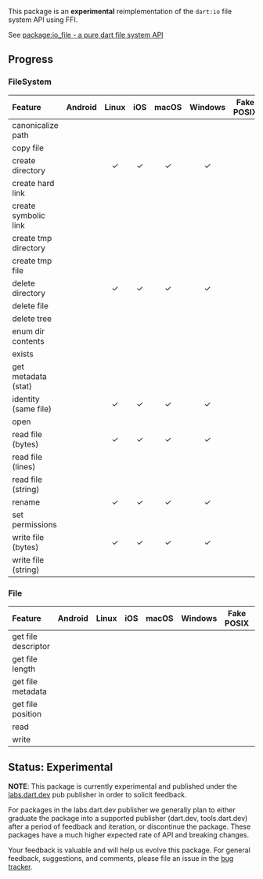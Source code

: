 This package is an **experimental** reimplementation of the `dart:io` file
system API using FFI.

See
[package:io_file - a pure dart file system API](https://docs.google.com/document/d/17dPegdklLKQz4fjrRDHaN0ld7FlmK0prncZQUTx68nk/edit?usp=sharing)

## Progress

### FileSystem

| Feature               | Android | Linux | iOS   | macOS | Windows | Fake POSIX | Fake Windows |
| :---                  |  :---:  | :---: | :---: | :---: | :----:  | :--------: | :----------: | 
|  canonicalize path    |         |       |       |       |         |            |              |
|  copy file            |         |       |       |       |         |            |              |
|  create directory     |         |   ✓   |   ✓   |   ✓   |    ✓    |            |              |
|  create hard link     |         |       |       |       |         |            |              |
|  create symbolic link |         |       |       |       |         |            |              |
|  create tmp directory |         |       |       |       |         |            |              |
|  create tmp file      |         |       |       |       |         |            |              |
|  delete directory     |         |   ✓   |   ✓   |   ✓   |    ✓    |            |              |
|  delete file          |         |       |       |       |         |            |              |
|  delete tree          |         |       |       |       |         |            |              |
|  enum dir contents    |         |       |       |       |         |            |              |
|  exists               |         |       |       |       |         |            |              |
|  get metadata (stat)  |         |       |       |       |         |            |              |
|  identity (same file) |         |   ✓   |   ✓   |   ✓   |    ✓    |            |              |
|  open                 |         |       |       |       |         |            |              |
|  read file (bytes)    |         |   ✓   |   ✓   |   ✓   |    ✓    |            |              |
|  read file (lines)    |         |       |       |       |         |            |              |
|  read file (string)   |         |       |       |       |         |            |              |
|  rename               |         |   ✓   |   ✓   |   ✓   |    ✓    |            |              |
|  set permissions      |         |       |       |       |         |            |              |
|  write file (bytes)   |         |   ✓   |   ✓   |   ✓   |    ✓    |            |              |
|  write file (string)  |         |       |       |       |         |            |              |

### File

| Feature               | Android | Linux | iOS   | macOS | Windows | Fake POSIX | Fake Windows |
| :---                  |  :---:  | :---: | :---: | :---: | :----:  | :--------: | :----------: |
|  get file descriptor  |         |       |       |       |         |            |              |
|  get file length      |         |       |       |       |         |            |              |
|  get file metadata    |         |       |       |       |         |            |              |
|  get file position    |         |       |       |       |         |            |              |
|  read                 |         |       |       |       |         |            |              |
|  write                |         |       |       |       |         |            |              |

## Status: Experimental

**NOTE**: This package is currently experimental and published under the
[labs.dart.dev](https://dart.dev/dart-team-packages) pub publisher in order to
solicit feedback. 

For packages in the labs.dart.dev publisher we generally plan to either graduate
the package into a supported publisher (dart.dev, tools.dart.dev) after a period
of feedback and iteration, or discontinue the package. These packages have a
much higher expected rate of API and breaking changes.

Your feedback is valuable and will help us evolve this package. For general
feedback, suggestions, and comments, please file an issue in the 
[bug tracker](https://github.com/dart-lang/labs/issues).
